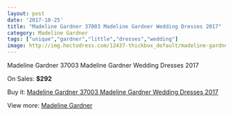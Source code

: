 ```yaml
---
layout: post
date: '2017-10-25'
title: "Madeline Gardner 37003 Madeline Gardner Wedding Dresses 2017"
category: Madeline Gardner
tags: ["unique","gardner","little","dresses","wedding"]
image: http://img.hectodress.com/12437-thickbox_default/madeline-gardner-37003-madeline-gardner-wedding-dresses-2013.jpg
---
```

Madeline Gardner 37003 Madeline Gardner Wedding Dresses 2017

On Sales: **$292**
<a href="https://www.hectodress.com/madeline-gardner/6116-madeline-gardner-37003-madeline-gardner-wedding-dresses-2013.html"><amp-img layout="responsive" width="600" height="600" src="//img.hectodress.com/12437-thickbox_default/madeline-gardner-37003-madeline-gardner-wedding-dresses-2013.jpg" alt="Madeline Gardner 37003 Madeline Gardner Wedding Dresses 2017 0" /></a>
<a href="https://www.hectodress.com/madeline-gardner/6116-madeline-gardner-37003-madeline-gardner-wedding-dresses-2013.html"><amp-img layout="responsive" width="600" height="600" src="//img.hectodress.com/12438-thickbox_default/madeline-gardner-37003-madeline-gardner-wedding-dresses-2013.jpg" alt="Madeline Gardner 37003 Madeline Gardner Wedding Dresses 2017 1" /></a>

Buy it: [Madeline Gardner 37003 Madeline Gardner Wedding Dresses 2017](https://www.hectodress.com/madeline-gardner/6116-madeline-gardner-37003-madeline-gardner-wedding-dresses-2013.html "Madeline Gardner 37003 Madeline Gardner Wedding Dresses 2017")

View more: [Madeline Gardner](https://www.hectodress.com/107-madeline-gardner "Madeline Gardner")